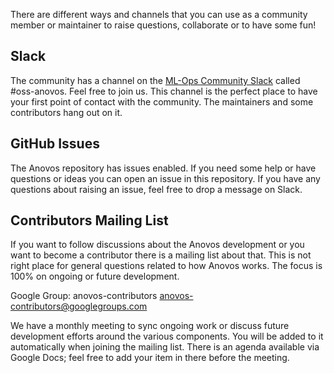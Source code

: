 There are different ways and channels that you can use as a community member or maintainer to raise questions, collaborate or to have some fun!

## Slack
The community has a channel on the [ML-Ops Community Slack](https://go.mlops.community/slack) called #oss-anovos. Feel free to join us. This channel is the perfect place to have your first point of contact with the community. The maintainers and some contributors hang out on it.

## GitHub Issues
The Anovos repository has issues enabled. If you need some help or have questions or ideas you can open an issue in this repository. If you have any questions about raising an issue, feel free to drop a message on Slack.

## Contributors Mailing List
If you want to follow discussions about the Anovos development or you want to become a contributor there is a mailing list about that. This is not right place for general questions related to how Anovos works. The focus is 100% on ongoing or future development.

Google Group: anovos-contributors
anovos-contributors@googlegroups.com

We have a monthly meeting to sync ongoing work or discuss future development efforts around the various components. You will be added to it automatically when joining the mailing list. There is an agenda available via Google Docs; feel free to add your item in there before the meeting.